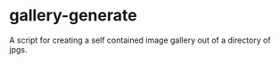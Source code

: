 # gallery-generate
A script for creating a self contained image gallery out of a directory of jpgs.
